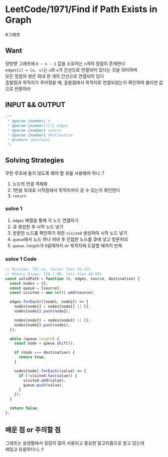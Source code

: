 # LeetCode/1971/Find if Path Exists in Graph

#그래프

## Want

양방향 그래프에 `0 ~ n - 1` 값을 소유하는 `n`개의 정점이 존재한다  
`edges[i] = [u, v]`는 `u`와 `v`가 간선으로 연결되어 있다는 것을 의미하며  
모든 정점의 쌍은 최대 한 개의 간선으로 연결되어 있다  
출발점과 목적지가 주어졌을 때, 출발점에서 목적지로 연결되었는지 확인하여 불리언 값으로 반환하라

## INPUT && OUTPUT

```js
/**
 * @param {number} n
 * @param {number[][]} edges
 * @param {number} source
 * @param {number} destination
 * @return {boolean}
 */
```

## Solving Strategies

무한 루프에 돌지 않도록 해야 함
큐를 사용해야 하나..?

1. 노드의 연결 객체화
2. 1번을 토대로 시작점에서 목적지까지 갈 수 있는지 확인한다
3. `return`

### solve 1

1. `edges` 배열을 통해 각 노드 연결하기
2. 큐 생성한 후 시작 노드 넣기
3. 방문한 노드를 확인하기 위한 `visited` 생성하여 시작 노드 넣기
4. `queue`에서 노드 하나 꺼낸 후 인접한 노드를 큐에 넣고 방문처리
5. `queue.length`가 `0`일때까지 or 목적지에 도달할 때까지 반복

### solve 1 Code

```js
// Runtime: 755 ms, faster than 56.42%
// Memory Usage: 158.7 MB, less than 48.88%
const validPath = function (n, edges, source, destination) {
  const nodes = {};
  const queue = [source];
  const visited = new Set().add(source);

  edges.forEach(([node1, node2]) => {
    nodes[node1] = nodes[node1] || [];
    nodes[node1].push(node2);

    nodes[node2] = nodes[node2] || [];
    nodes[node2].push(node1);
  });

  while (queue.length) {
    const node = queue.shift();

    if (node === destination) {
      return true;
    }

    nodes[node].forEach((value) => {
      if (!visited.has(value)) {
        visited.add(value);
        queue.push(value);
      }
    });
  }

  return false;
};
```

## 배운 점 or 주의할 점

그래프는 실생활에서 굉장히 많이 사용되고 중요한 알고리즘으로 알고 있는데  
재밌고 유용하다니..!!
